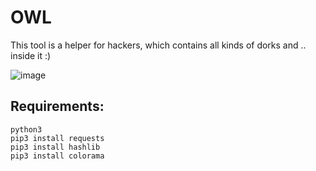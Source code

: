 # OWL
This tool is a helper for hackers, which contains all kinds of dorks and .. inside it :)

![image](https://github.com/newamooz/OWL/assets/101067545/5fd04f5c-c39b-4c1d-a01a-1e0fe17f2ce2)


## Requirements:
```
python3
pip3 install requests
pip3 install hashlib
pip3 install colorama
```
